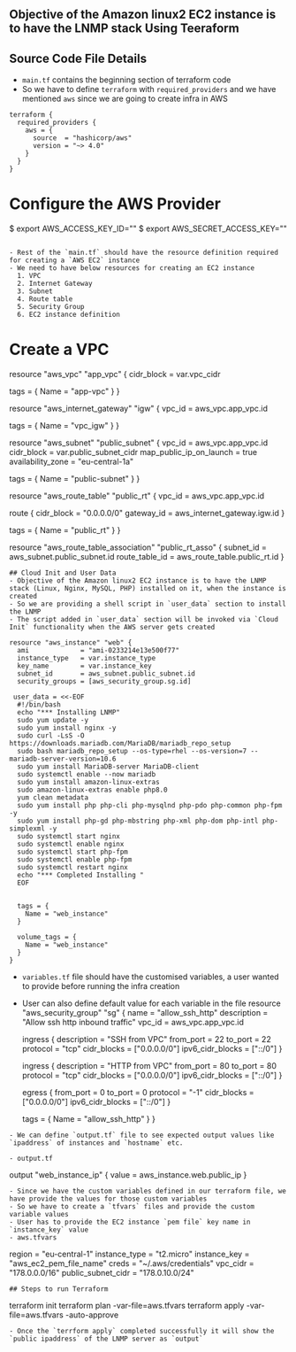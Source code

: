 ## Objective of the Amazon linux2 EC2 instance is to have the LNMP stack Using Teeraform

## Source Code File Details
- `main.tf` contains the beginning section of terraform code
- So we have to define `terraform` with `required_providers` and we have mentioned `aws` since we are going to create infra in AWS

```
terraform {
  required_providers {
    aws = {
      source  = "hashicorp/aws"
      version = "~> 4.0"
    }
  }
}
```

# Configure the AWS Provider
$ export AWS_ACCESS_KEY_ID=""
$ export AWS_SECRET_ACCESS_KEY=""
```

- Rest of the `main.tf` should have the resource definition required for creating a `AWS EC2` instance
- We need to have below resources for creating an EC2 instance
  1. VPC
  2. Internet Gateway
  3. Subnet
  4. Route table
  5. Security Group
  6. EC2 instance definition

```
# Create a VPC
resource "aws_vpc" "app_vpc" {
  cidr_block = var.vpc_cidr

  tags = {
    Name = "app-vpc"
  }
}

resource "aws_internet_gateway" "igw" {
  vpc_id = aws_vpc.app_vpc.id

  tags = {
    Name = "vpc_igw"
  }
}

resource "aws_subnet" "public_subnet" {
  vpc_id            = aws_vpc.app_vpc.id
  cidr_block        = var.public_subnet_cidr
  map_public_ip_on_launch = true
  availability_zone = "eu-central-1a"

  tags = {
    Name = "public-subnet"
  }
}

resource "aws_route_table" "public_rt" {
  vpc_id = aws_vpc.app_vpc.id

  route {
    cidr_block = "0.0.0.0/0"
    gateway_id = aws_internet_gateway.igw.id
  }

  tags = {
    Name = "public_rt"
  }
}

resource "aws_route_table_association" "public_rt_asso" {
  subnet_id      = aws_subnet.public_subnet.id
  route_table_id = aws_route_table.public_rt.id
}
```
## Cloud Init and User Data
- Objective of the Amazon linux2 EC2 instance is to have the LNMP stack (Linux, Nginx, MySQL, PHP) installed on it, when the instance is created
- So we are providing a shell script in `user_data` section to install the LNMP
- The script added in `user_data` section will be invoked via `Cloud Init` functionality when the AWS server gets created

resource "aws_instance" "web" {
  ami             = "ami-0233214e13e500f77" 
  instance_type   = var.instance_type
  key_name        = var.instance_key
  subnet_id       = aws_subnet.public_subnet.id
  security_groups = [aws_security_group.sg.id]

 user_data = <<-EOF
  #!/bin/bash
  echo "*** Installing LNMP"
  sudo yum update -y
  sudo yum install nginx -y
  sudo curl -LsS -O https://downloads.mariadb.com/MariaDB/mariadb_repo_setup
  sudo bash mariadb_repo_setup --os-type=rhel --os-version=7 --mariadb-server-version=10.6
  sudo yum install MariaDB-server MariaDB-client
  sudo systemctl enable --now mariadb
  sudo yum install amazon-linux-extras
  sudo amazon-linux-extras enable php8.0
  yum clean metadata
  sudo yum install php php-cli php-mysqlnd php-pdo php-common php-fpm -y
  sudo yum install php-gd php-mbstring php-xml php-dom php-intl php-simplexml -y
  sudo systemctl start nginx 
  sudo systemctl enable nginx
  sudo systemctl start php-fpm
  sudo systemctl enable php-fpm
  sudo systemctl restart nginx 
  echo "*** Completed Installing "
  EOF


  tags = {
    Name = "web_instance"
  }

  volume_tags = {
    Name = "web_instance"
  } 
}
```
- `variables.tf` file should have the customised variables, a user wanted to provide before running the infra creation
- User can also define default value for each variable in the file
resource "aws_security_group" "sg" {
  name        = "allow_ssh_http"
  description = "Allow ssh http inbound traffic"
  vpc_id      = aws_vpc.app_vpc.id

  ingress {
    description      = "SSH from VPC"
    from_port        = 22
    to_port          = 22
    protocol         = "tcp"
    cidr_blocks      = ["0.0.0.0/0"]
    ipv6_cidr_blocks = ["::/0"]
  }

  ingress {
    description      = "HTTP from VPC"
    from_port        = 80
    to_port          = 80
    protocol         = "tcp"
    cidr_blocks      = ["0.0.0.0/0"]
    ipv6_cidr_blocks = ["::/0"]
  }

  egress {
    from_port        = 0
    to_port          = 0
    protocol         = "-1"
    cidr_blocks      = ["0.0.0.0/0"]
    ipv6_cidr_blocks = ["::/0"]
  }

  tags = {
    Name = "allow_ssh_http"
  }
}
```
- We can define `output.tf` file to see expected output values like `ipaddress` of instances and `hostname` etc.

- output.tf
```
output "web_instance_ip" {
    value = aws_instance.web.public_ip
}
```
- Since we have the custom variables defined in our terraform file, we have provide the values for those custom variables
- So we have to create a `tfvars` files and provide the custom variable values
- User has to provide the EC2 instance `pem file` key name in `instance_key` value
- aws.tfvars
```
region =  "eu-central-1"
instance_type = "t2.micro"
instance_key = "aws_ec2_pem_file_name"
creds = "~/.aws/credentials"
vpc_cidr = "178.0.0.0/16"
public_subnet_cidr = "178.0.10.0/24"
```
## Steps to run Terraform
```
terraform init
terraform plan -var-file=aws.tfvars
terraform apply -var-file=aws.tfvars -auto-approve
```
- Once the `terrform apply` completed successfully it will show the `public ipaddress` of the LNMP server as `output`

```